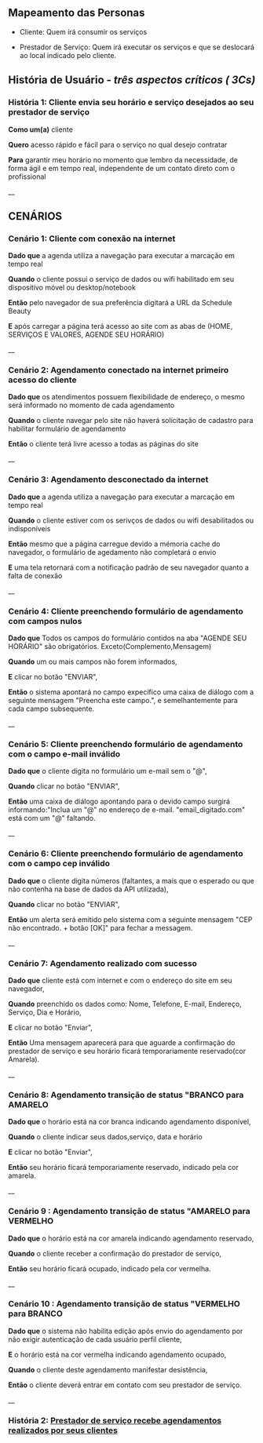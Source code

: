 ## Mapeamento das Personas
 - Cliente: Quem irá consumir os serviços
 
 - Prestador de Serviço: Quem irá executar os serviços e que se deslocará ao local indicado pelo cliente.
 
## História de Usuário - _três aspectos críticos ( 3Cs)_

### **História 1: Cliente envia seu horário e serviço desejados ao seu prestador de serviço**

**Como um(a)**  cliente

**Quero** acesso rápido e fácil para o serviço no qual desejo contratar

**Para** garantir meu horário no momento que lembro da necessidade, de forma ágil e em tempo real, independente de um contato direto com o profissional

__


## CENÁRIOS

### **Cenário 1: Cliente com conexão na internet**

**Dado que** a agenda utiliza a navegação para executar a marcação em tempo real 

**Quando**   o cliente possui o serviço de dados ou wifi habilitado em seu dispositivo móvel ou desktop/notebook

**Então**    pelo navegador de sua preferência digitará a URL da Schedule Beauty 

**E**        após carregar a página terá acesso ao site com as abas de (HOME, SERVIÇOS E VALORES, AGENDE SEU HORÁRIO)

__

### **Cenário 2: Agendamento conectado na internet primeiro acesso do cliente**

**Dado que**  os atendimentos possuem flexibilidade de endereço, o mesmo será informado no momento de cada agendamento

**Quando**   o cliente navegar pelo site não haverá solicitação de cadastro para habilitar formulário de agendamento

**Então**    o cliente terá livre acesso a todas as páginas do site

__

### **Cenário 3: Agendamento desconectado da internet**

**Dado que** a agenda utiliza a navegação para executar a marcação em tempo real  

**Quando**   o cliente estiver com os serivços de dados ou wifi desabilitados ou indisponíveis

**Então**   mesmo que a página carregue devido a mémoria cache do navegador, o formulário de agedamento não completará o envio

**E**       uma tela retornará com a notificação padrão de seu navegador quanto a falta de conexão

__

### **Cenário 4: Cliente preenchendo formulário de agendamento com campos nulos**

**Dado que** Todos os campos do formulário contidos na aba "AGENDE SEU HORÁRIO" são obrigatórios. Exceto(Complemento,Mensagem)

**Quando**   um ou mais campos não forem informados,

**E**        clicar no botão "ENVIAR",

**Então**    o sistema apontará no campo expecífico uma caixa de diálogo com a seguinte mensagem "Preencha este campo.", e semelhantemente para cada campo subsequente.

__

### **Cenário 5: Cliente preenchendo formulário de agendamento com o campo e-mail inválido**

**Dado que** o cliente digita no formulário um e-mail sem o "@",

**Quando**   clicar no botão "ENVIAR",

**Então**    uma caixa de diálogo apontando para o devido campo surgirá informando:"Inclua um "@" no endereço de e-mail. "email_digitado.com" está com um "@" faltando. 

__

### **Cenário 6: Cliente preenchendo formulário de agendamento com o campo cep inválido**

**Dado que** o cliente digita números (faltantes, a mais que o esperado ou que não contenha na base de dados da API utilizada), 

**Quando**   clicar no botão "ENVIAR",

**Então**    um alerta será emitido pelo sistema com a seguinte mensagem "CEP não encontrado. + botão [OK]" para fechar a messagem.

__

### **Cenário 7: Agendamento realizado com sucesso**

**Dado que** cliente está com internet e com o endereço do site em seu navegador,

**Quando**   preenchido os dados como: Nome, Telefone, E-mail, Endereço, Serviço, Dia e Horário,

**E**    clicar no botão "Enviar",

**Então**  Uma mensagem aparecerá para que aguarde a confirmação do prestador de serviço e seu horário ficará temporariamente reservado(cor Amarela). 

__

### **Cenário 8: Agendamento transição de status "BRANCO para AMARELO**

**Dado que** o horário está na cor branca indicando agendamento disponível,

**Quando**   o cliente indicar seus dados,serviço, data e horário

**E**    clicar no botão "Enviar",

**Então**  seu horário ficará temporariamente reservado, indicado pela cor amarela. 

__

### **Cenário 9 : Agendamento transição de status "AMARELO para VERMELHO**

**Dado que** o horário está na cor amarela indicando agendamento reservado,

**Quando**   o cliente receber a confirmação do prestador de serviço,

**Então**  seu horário ficará ocupado, indicado pela cor vermelha. 

__

### **Cenário 10 : Agendamento transição de status "VERMELHO para BRANCO**

**Dado que** o sistema não habilita edição após envio do agendamento por não exigir autenticação de cada usuário perfil cliente,

**E** o horário está na cor vermelha indicando agendamento ocupado,

**Quando**   o cliente deste agendamento manifestar desistência,

**Então**  o cliente deverá entrar em contato com seu prestador de serviço.

__


### **História 2: [Prestador de serviço recebe agendamentos realizados por seus clientes](/doc/historia_usuario/Historia_usuario_prestador_de_servico.md)**

